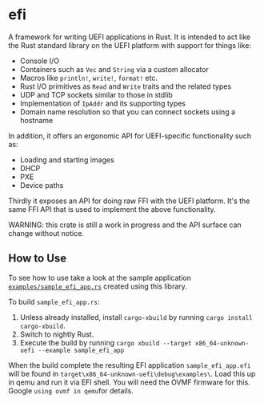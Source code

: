 # efi

A framework for writing UEFI applications in Rust. It is intended to act like the Rust standard library on the UEFI platform with support for things like:

- Console I/O
- Containers such as `Vec` and `String` via a custom allocator
- Macros like `println!`, `write!`, `format!` etc.
- Rust I/O primitives as `Read` and `Write` traits and the related types
- UDP and TCP sockets similar to those in stdlib
- Implementation of `IpAddr` and its supporting types
- Domain name resolution so that you can connect sockets using a hostname

In addition, it offers an ergonomic API for UEFI-specific functionality such as:

- Loading and starting images
- DHCP
- PXE
- Device paths

Thirdly it exposes an API for doing raw FFI with the UEFI platform. It's the same FFI API that is used to implement the above functionality.

WARNING: this crate is still a work in progress and the API surface can change without notice.

## How to Use

To see how to use take a look at the sample application  [`examples/sample_efi_app.rs`](examples/sample_efi_app.rs) created using this library.

To build `sample_efi_app.rs`:

1. Unless already installed, install `cargo-xbuild` by running `cargo install cargo-xbuild`.
2. Switch to nightly Rust.
3. Execute the build by running `cargo xbuild --target x86_64-unknown-uefi --example sample_efi_app`

When the build complete the resulting EFI application `sample_efi_app.efi` will be found in `target\x86_64-unknown-uefi\debug\examples\`. Load this up in qemu and run it via EFI shell. You will need the OVMF firmware for this. Google `using ovmf in qemu`for details.